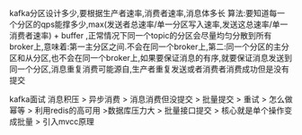 
kafka分区设计多少,要根据生产者速率,消费者速率,消息体多长 算法:要知道每一个分区的qps能撑多少,max(发送者总速率/单一分区写入速率,发送这总速率/单一消费者速率) + buffer
,正常情况下同一个topic的分区会尽量均匀分散到所有broker上,意味着:第一主分区之间.不会在同一个broker上,第二:同一个分区的主分区和从分区,也不会在同一个broker上,如果要保证消息的有序,就要保证消息发送到同一个分区,消息重复消费可能源自,生产者重复发送或者消费者消费成功但是没有提交


kafka面试 消息积压 > 异步消费 > 消息消费但没提交 > 批量提交 > 重试 > 怎么做幂等 > 利用redis的高可用
                            >数据库压力大 > 批量接口提交 > 核心就是单个操作变成批量 > 引入mvcc原理
